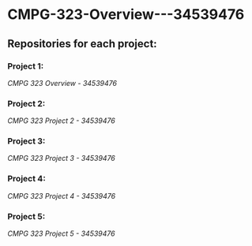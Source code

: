 # CMPG-323-Overview---34539476

## Repositories for each project:

### Project 1:
*CMPG 323 Overview - 34539476*

### Project 2:
*CMPG 323 Project 2 - 34539476*

### Project 3:
*CMPG 323 Project 3 - 34539476*

### Project 4:
*CMPG 323 Project 4 - 34539476*

### Project 5:
*CMPG 323 Project 5 - 34539476*




